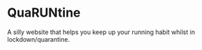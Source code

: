 # QuaRUNtine
A silly website that helps you keep up your running habit whilst in lockdown/quarantine.
